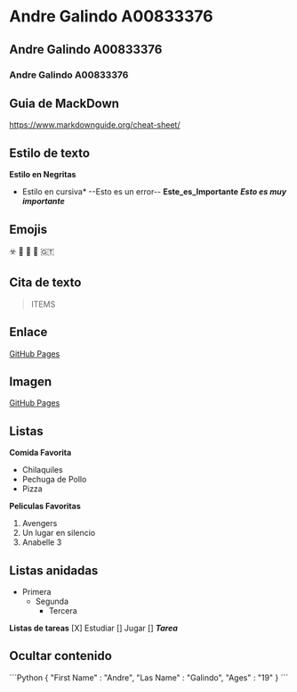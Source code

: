 # Andre Galindo A00833376
## Andre Galindo A00833376
### Andre Galindo A00833376

## Guia de MackDown 
https://www.markdownguide.org/cheat-sheet/

## Estilo de texto
**Estilo en Negritas**
* Estilo en cursiva* 
--Esto es un error--
**Este_es_Importante**
***Esto es muy importante***

## Emojis
☣️
🐤
💙
🥊
🇬🇹

## Cita de texto
>ITEMS

## Enlace
[GitHub Pages](https://experiencia21.tec.mx/)

## Imagen
[GitHub Pages](https://i.pinimg.com/originals/e4/99/33/e4993378c11517cb7406d6eedafd169a.jpg)

## Listas
**Comida Favorita**
- Chilaquiles
- Pechuga de Pollo
- Pizza

**Peliculas Favoritas**
1. Avengers
2. Un lugar en silencio
3. Anabelle 3

## Listas anidadas
- Primera
  - Segunda 
    - Tercera
  

**Listas de tareas** 
[X] Estudiar
[] Jugar
[] ***Tarea***

## Ocultar contenido
<!-- Este contenido esta oculto -->

´´´Python
{
  "First Name" : "Andre",
  "Las Name" : "Galindo", 
  "Ages" : "19" 
}
´´´

